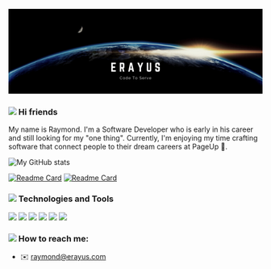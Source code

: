 [![Header](https://github.com/erayus/erayus/blob/main/Erayus's%20banner.png?raw=true "Header")](https://some-url.dev/)

### <img src="https://c.tenor.com/xS_t2ANBv9UAAAAi/elsalla.gifhttps://c.tenor.com/xS_t2ANBv9UAAAAi/elsalla.gif" width="30px"> Hi friends 

My name is Raymond. I'm a Software Developer who is early in his career and still looking for my "one thing". Currently, I'm enjoying my time crafting software that connect people to their dream careers at PageUp 🤘.

![My GitHub stats](https://github-readme-stats.vercel.app/api?username=erayus&count_private=true&show_icons=true&theme=github_dark)

[![Readme Card](https://github-readme-stats.vercel.app/api/pin/?username=erayus&repo=LearnRaise&theme=github_dark)](https://github.com/erayus/LearnRaise) [![Readme Card](https://github-readme-stats.vercel.app/api/pin/?username=erayus&repo=smart-menu&theme=github_dark)](https://github.com/erayus/smart-menu)




### <img src="https://c.tenor.com/Pnb_hVWq2sgAAAAi/on-process-dig.gif" width="30px"> Technologies and Tools

<img src="https://img.shields.io/badge/code-typescript%20-blue?logo=typescript"> <img src="https://img.shields.io/badge/code-.NET-blue?logo=.NET"> <img src="https://img.shields.io/badge/code-react-blue?logo=react"> <img src="https://img.shields.io/badge/%E2%98%81%EF%B8%8Fcloud-aws services-orange"> <img src="https://img.shields.io/badge/cloud-cdk-orange"> <img src="https://img.shields.io/badge/cloud-cdk-orange">



###  <img src="https://c.tenor.com/TjPNxLu9KCYAAAAi/loof-and-timmy-trex.gif" width="30px"> How to reach me:
- ✉️ raymond@erayus.com





<!--
**erayus/erayus** is a ✨ _special_ ✨ repository because its `README.md` (this file) appears on your GitHub profile.

Here are some ideas to get you started:

- 🔭 I’m currently working on ...
- 🌱 I’m currently learning ...
- 👯 I’m looking to collaborate on ...
- 🤔 I’m looking for help with ...
- 💬 Ask me about ...
- 📫 How to reach me: ...
- 😄 Pronouns: ...
- ⚡ Fun fact: ...
-->
